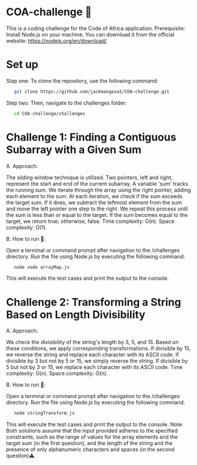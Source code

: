 # COA-challenge 🎯

This is a coding challenge for the Code of Africa application.
Prerequisite: Install Node.js on your machine. You can download it from the official website: https://nodejs.org/en/download/

# Set up

Stap one: To clone the repository, use the following command:

```bash
   git clone https://github.com/jackmangosa1/COA-challenge.git
```

Step two: Then, navigate to the challenges folder:

```bash
   cd COA-challenge/challenges
```

# Challenge 1: Finding a Contiguous Subarray with a Given Sum

A. Approach:

The sliding window technique is utilized. Two pointers, left and right, represent the start and end of the current subarray. A variable 'sum' tracks the running sum. We iterate through the array using the right pointer, adding each element to the sum. At each iteration, we check if the sum exceeds the target sum. If it does, we subtract the leftmost element from the sum and move the left pointer one step to the right. We repeat this process until the sum is less than or equal to the target. If the sum becomes equal to the target, we return true; otherwise, false. Time complexity: O(n). Space complexity: O(1).

B. How to run 🚀:

Open a terminal or command prompt after navigation to the /challenges directory.
Run the file using Node.js by executing the following command:

```bash
   node node arrayMap.js
```

This will execute the test cases and print the output to the console.

# Challenge 2: Transforming a String Based on Length Divisibility

A. Approach:

We check the divisibility of the string's length by 3, 5, and 15. Based on these conditions, we apply corresponding transformations. If divisible by 15, we reverse the string and replace each character with its ASCII code. If divisible by 3 but not by 5 or 15, we simply reverse the string. If divisible by 5 but not by 3 or 15, we replace each character with its ASCII code. Time complexity: O(n). Space complexity: O(n).

B. How to run 🚀:

Open a terminal or command prompt after navigation to the /challenges directory.
Run the file using Node.js by executing the following command:

```bash
   node stringTransform.js
```

This will execute the test cases and print the output to the console.
Note: Both solutions assume that the input provided adheres to the specified constraints, such as the range of values for the array elements and the target sum (in the first question), and the length of the string and the presence of only alphanumeric characters and spaces (in the second question)⚠️.
